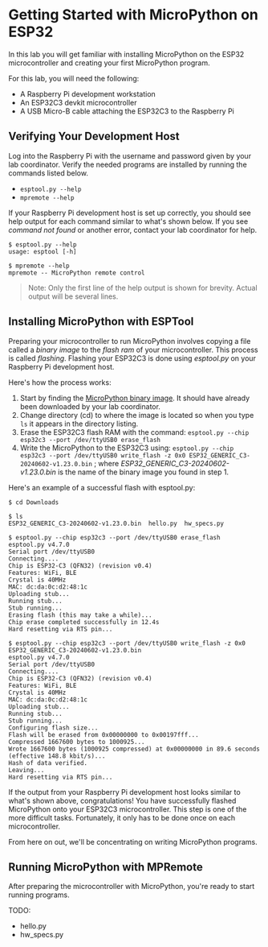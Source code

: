 # Getting Started with MicroPython on ESP32
In this lab you will get familiar with installing MicroPython on the ESP32 microcontroller and creating your first MicroPython program.

For this lab, you will need the following:
* A Raspberry Pi development workstation
* An ESP32C3 devkit microcontroller
* A USB Micro-B cable attaching the ESP32C3 to the Raspberry Pi

## Verifying Your Development Host
Log into the Raspberry Pi with the username and password given by your lab coordinator. Verify the needed programs are installed by running the commands listed below.
* `esptool.py --help`
* `mpremote --help`

If your Raspberry Pi development host is set up correctly, you should see help output for each command similar to what's shown below. If you see _command not found_ or another error, contact your lab coordinator for help.

```
$ esptool.py --help
usage: esptool [-h]

$ mpremote --help
mpremote -- MicroPython remote control
```

>Note: Only the first line of the help output is shown for brevity. Actual output will be several lines.

## Installing MicroPython with ESPTool
Preparing your microcontroller to run MicroPython involves copying a file called a _binary image_ to the _flash ram_ of your microcontroller. This process is called _flashing_. Flashing your ESP32C3 is done using _esptool.py_ on your Raspberry Pi development host.

Here's how the process works:
1. Start by finding the [MicroPython binary image](https://micropython.org/download/ESP32_GENERIC_C3/). It should have already been downloaded by your lab coordinator.
2. Change directory (cd) to where the image is located so when you type `ls` it appears in the directory listing.
3. Erase the ESP32C3 flash RAM with the command: `esptool.py --chip esp32c3 --port /dev/ttyUSB0 erase_flash`
4. Write the MicroPython to the ESP32C3 using: `esptool.py --chip esp32c3 --port /dev/ttyUSB0 write_flash -z 0x0 ESP32_GENERIC_C3-20240602-v1.23.0.bin` ; where _ESP32_GENERIC_C3-20240602-v1.23.0.bin_ is the name of the binary image you found in step 1.

Here's an example of a successful flash with esptool.py:

```
$ cd Downloads

$ ls
ESP32_GENERIC_C3-20240602-v1.23.0.bin  hello.py  hw_specs.py

$ esptool.py --chip esp32c3 --port /dev/ttyUSB0 erase_flash
esptool.py v4.7.0
Serial port /dev/ttyUSB0
Connecting....
Chip is ESP32-C3 (QFN32) (revision v0.4)
Features: WiFi, BLE
Crystal is 40MHz
MAC: dc:da:0c:d2:48:1c
Uploading stub...
Running stub...
Stub running...
Erasing flash (this may take a while)...
Chip erase completed successfully in 12.4s
Hard resetting via RTS pin...

$ esptool.py --chip esp32c3 --port /dev/ttyUSB0 write_flash -z 0x0 ESP32_GENERIC_C3-20240602-v1.23.0.bin
esptool.py v4.7.0
Serial port /dev/ttyUSB0
Connecting....
Chip is ESP32-C3 (QFN32) (revision v0.4)
Features: WiFi, BLE
Crystal is 40MHz
MAC: dc:da:0c:d2:48:1c
Uploading stub...
Running stub...
Stub running...
Configuring flash size...
Flash will be erased from 0x00000000 to 0x00197fff...
Compressed 1667600 bytes to 1000925...
Wrote 1667600 bytes (1000925 compressed) at 0x00000000 in 89.6 seconds (effective 148.8 kbit/s)...
Hash of data verified.
Leaving...
Hard resetting via RTS pin...
```

If the output from your Raspberry Pi development host looks similar to what's shown above, congratulations! You have successfully flashed MicroPython onto your ESP32C3 microcontroller. This step is one of the more difficult tasks. Fortunately, it only has to be done once on each microcontroller.

From here on out, we'll be concentrating on writing MicroPython programs.

## Running MicroPython with MPRemote
After preparing the microcontroller with MicroPython, you're ready to start running programs.

TODO:
* hello.py
* hw_specs.py
